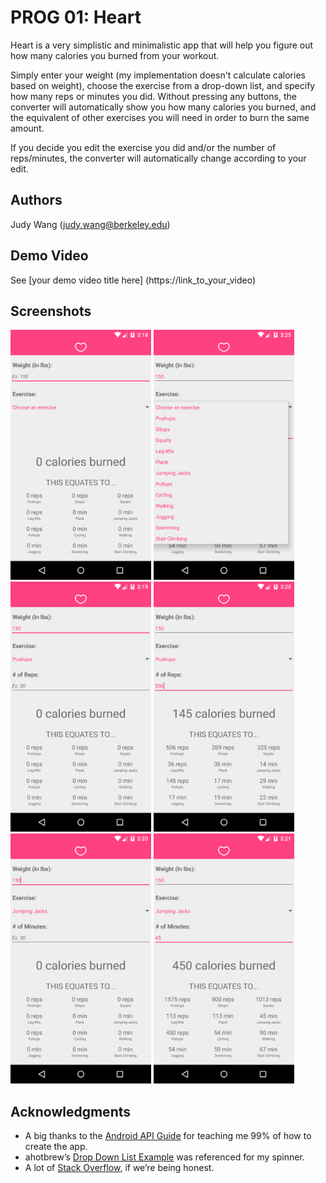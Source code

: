 # PROG 01: Heart

Heart is a very simplistic and minimalistic app that will help you figure out how many calories you burned from your workout. 

Simply enter your weight (my implementation doesn't calculate calories based on weight), choose the exercise from a drop-down list, and specify how many reps or minutes you did. Without pressing any buttons, the converter will automatically show you how many calories you burned, and the equivalent of other exercises you will need in order to burn the same amount. 

If you decide you edit the exercise you did and/or the number of reps/minutes, the converter will automatically change according to your edit.

## Authors

Judy Wang ([judy.wang@berkeley.edu](mailto:judy.wang@berkeley.edu))

## Demo Video

See [your demo video title here] (https://link_to_your_video)

## Screenshots

<img src="screenshots/empty.png" height="400" alt="Screenshot1"/>
<img src="screenshots/exercise_dropdown.png" height="400" alt="Screenshot1.5"/>
<img src="screenshots/pushups_no_reps.png" height="400" alt="Screenshot2"/>
<img src="screenshots/pushups_506_reps.png" height="400" alt="Screenshot3"/>
<img src="screenshots/jumping_jacks_no_time.png" height="400" alt="Screenshot4"/>
<img src="screenshots/jumping_jacks_45_min.png" height="400" alt="Screenshot5"/>

## Acknowledgments

* A big thanks to the [Android API Guide](http://developer.android.com/guide/topics/ui/index.html) for teaching me 99% of how to create the app.
* ahotbrew’s [Drop Down List Example](http://www.ahotbrew.com/android-dropdown-spinner-example/) was referenced for my spinner.
* A lot of [Stack Overflow](http://stackoverflow.com/), if we’re being honest.